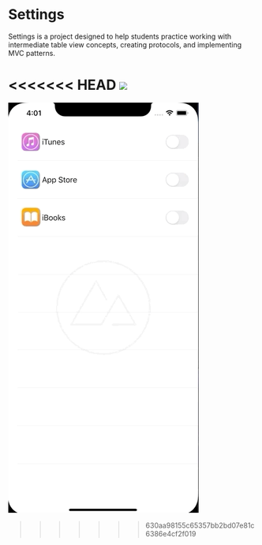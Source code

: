 # Settings

Settings is a project designed to help students practice working with intermediate table view concepts, creating protocols, and implementing MVC patterns.

<<<<<<< HEAD
![](SettingsAppGif.gif)
=======
![](SettingsAppDemo.gif)
>>>>>>> 630aa98155c65357bb2bd07e81c6386e4cf2f019
